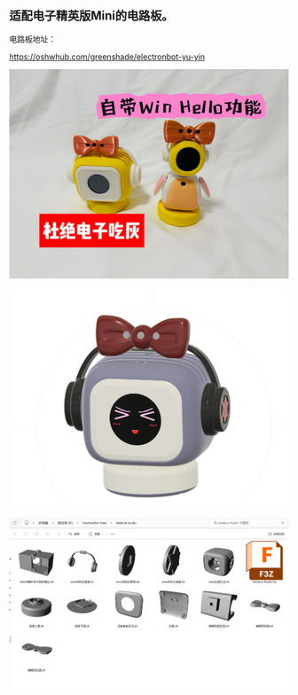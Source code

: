 ## 适配电子精英版Mini的电路板。

电路板地址：

https://oshwhub.com/greenshade/electronbot-yu-yin

![image](/image/eb-mini-all.jpg)

![image](/image/VerdureAudio.png)

![image](/image/VerdureAudio-Model.png)